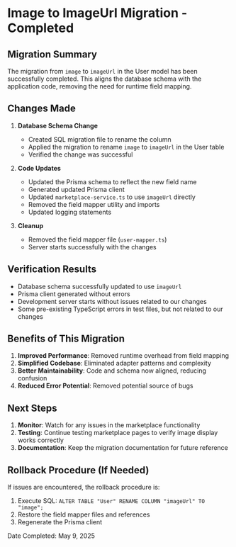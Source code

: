 # Image to ImageUrl Migration - Completed

## Migration Summary

The migration from `image` to `imageUrl` in the User model has been successfully completed. This aligns the database schema with the application code, removing the need for runtime field mapping.

## Changes Made

1. **Database Schema Change**
   - Created SQL migration file to rename the column
   - Applied the migration to rename `image` to `imageUrl` in the User table
   - Verified the change was successful

2. **Code Updates**
   - Updated the Prisma schema to reflect the new field name
   - Generated updated Prisma client
   - Updated `marketplace-service.ts` to use `imageUrl` directly
   - Removed the field mapper utility and imports
   - Updated logging statements

3. **Cleanup**
   - Removed the field mapper file (`user-mapper.ts`)
   - Server starts successfully with the changes

## Verification Results

- Database schema successfully updated to use `imageUrl`
- Prisma client generated without errors
- Development server starts without issues related to our changes
- Some pre-existing TypeScript errors in test files, but not related to our changes

## Benefits of This Migration

1. **Improved Performance**: Removed runtime overhead from field mapping
2. **Simplified Codebase**: Eliminated adapter patterns and complexity
3. **Better Maintainability**: Code and schema now aligned, reducing confusion
4. **Reduced Error Potential**: Removed potential source of bugs

## Next Steps

1. **Monitor**: Watch for any issues in the marketplace functionality
2. **Testing**: Continue testing marketplace pages to verify image display works correctly
3. **Documentation**: Keep the migration documentation for future reference

## Rollback Procedure (If Needed)

If issues are encountered, the rollback procedure is:

1. Execute SQL: `ALTER TABLE "User" RENAME COLUMN "imageUrl" TO "image";`
2. Restore the field mapper files and references
3. Regenerate the Prisma client

Date Completed: May 9, 2025